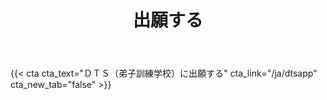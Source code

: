 ﻿---
# An instance of the Blank widget.
# Documentation: https://sourcethemes.com/academic/docs/page-builder/
widget: blank

# Activate this widget? true/false
active: true

# This file represents a page section.
headless: true

# Order that this section appears on the page.
weight: 50

title: 出願する

design:
  columns: "2"

  #spacing:
  #  padding: ["20px", "0", "20px", "0"]

---

{{< cta cta_text="ＤＴＳ（弟子訓練学校）に出願する" cta_link="/ja/dtsapp" cta_new_tab="false" >}}